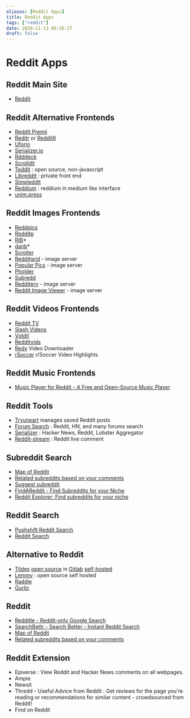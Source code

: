 ```yaml
---
aliases: [Reddit Apps]
title: Reddit Apps
tags: ["reddit"]
date: 2020-11-13 06:26:27
draft: false
---
```


# Reddit Apps

## Reddit Main Site

- [Reddit](https://old.reddit.com/)

## Reddit Alternative Frontends

- [Reddit Premii](https://reddit.premii.com/)
- [Reditr](https://reditr.com/) or [Reddit6](https://reddit6.com/#/Stream)
- [Uforio](https://web.uforio.com/)
- [Serializer.io](https://serializer.io/)
- [Rdddeck](https://rdddeck.com/)
- [Scrolldit](https://www.scrolldit.com/)
- [Teddit](https://teddit.net/) : open source, non-javascript
- [Libreddit](https://libredd.it/) : private front end
- [Simpleddit](http://www.simpleddit.com/)
- [Reddium](https://reddium.vercel.app/) : reddium in medium like interface
- [unim.press](https://unim.press/)

## Reddit Images Frontends

- [Reddpics](https://reddpics.com/)
- [Redditp](https://www.redditp.com/)
- [RIB](https://rib.darkmirage.com/)*
- [danb](https://danb.me/viewr/)*
- [Scroller](https://scrolller.com/)
- [Redditgrid](https://www.redditgrid.com/) - image server
- [Popular Pics](https://popular.pics/) - image server
- [Pholder](https://pholder.com/)
- [Subredd](https://www.subredd.com)
- [Redditery](http://www.redditery.com/) - image server
- [Reddit Image Viewer](https://reddit-image-viewer.vercel.app/) - image server

## Reddit Videos Frontends

- [Reddit TV](https://redditv.ca/)
- [Slash Videos](https://arbazsiddiqui.github.io/rSlashVideos/)
- [Viddit](https://viddit.app/)
- [Redditvids](https://redditvids.com/)
- [Redv](https://redv.co/) Video Downloader
- [rSoccer](https://rsoccer.live/) r/Soccer Video Highlights

## Reddit Music Frontends

- [Music Player for Reddit - A Free and Open-Source Music Player](https://reddit.musicplayer.io/)

## Reddit Tools

- [Tryuneart](https://app.tryunearth.com/) manages saved Reddit posts
- [Forum Search](https://forumsearch.io/) : Reddit, HN, and many forums search
- [Serializer](http://serializer.io/) : Hacker News, Reddit, Lobster Aggregator
- [Reddit-stream](https://reddit-stream.com/) : Reddit live comment

## Subreddit Search

- [Map of Reddit](https://anvaka.github.io/map-of-reddit/?x=255000&y=381000&z=615624.4584051393)
- [Related subreddits based on your comments](https://anvaka.github.io/sayit/?query=)
- [Suggest subreddit](https://nikas.praninskas.com/suggest-subreddit/)
- [FindAReddit - Find Subreddits for your Niche](https://www.findareddit.com/)
- [Reddit Explorer: Find subreddits for your niche](https://app.polymersearch.com/discover/reddit-explorer)

## Reddit Search

- [Pushshift Reddit Search](https://redditsearch.io/)
- [Reddit Search](https://camas.github.io/reddit-search/)

## Alternative to Reddit

- [Tildes](https://tildes.net/) [open source](https://blog.tildes.net/open-source) in [Gitlab](https://gitlab.com/tildes/tildes) [self-hosted](https://docs.tildes.net/instructions/development-setup)
- [Lemmy](https://dev.lemmy.ml/) : open source self hosted
- [Raddle](https://raddle.me/)
- [Gurlic](https://gurlic.com/)

## Reddit

- [Redditle - Reddit-only Google Search](https://redditle.com/)
- [SearchBettr - Search Better - Instant Reddit Search](https://www.searchbettr.com/)
- [Map of Reddit](https://anvaka.github.io/map-of-reddit/?x=255000&y=381000&z=769530.5730064241)
- [Related subreddits based on your comments](https://anvaka.github.io/sayit/?query=)

## Reddit Extension

- Epiverse : View Reddit and Hacker News comments on all webpages.
- Ampie
- Newsit
- Thredd - Useful Advice from Reddit : Get reviews for the page you're reading or recommendations for similar content - crowdsourced from Reddit!
- Find on Reddit
